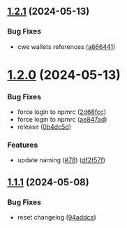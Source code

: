 ## [1.2.1](https://github.com/affinidi/affinidi-tdk/compare/@affinidi-tdk/login-configuration-client-v1.2.0...@affinidi-tdk/login-configuration-client-v1.2.1) (2024-05-13)


### Bug Fixes

* cwe wallets references ([a666441](https://github.com/affinidi/affinidi-tdk/commit/a66644156c63cb5c315f268eb964859b3447e729))

# [1.2.0](https://github.com/affinidi/affinidi-tdk/compare/@affinidi-tdk/login-configuration-client-v1.1.3...@affinidi-tdk/login-configuration-client-v1.2.0) (2024-05-13)


### Bug Fixes

* force login to npmrc ([2d68fcc](https://github.com/affinidi/affinidi-tdk/commit/2d68fcc2462a24fa6f37c8c11edf6ffed329538c))
* force login to npmrc ([ae847ad](https://github.com/affinidi/affinidi-tdk/commit/ae847ade15a6a6d2e5c14030d955c2c43c0565a5))
* release ([0b4dc5d](https://github.com/affinidi/affinidi-tdk/commit/0b4dc5dfc7ecf01675f3f4f810a6c2a3995d548e))


### Features

* update naming ([#78](https://github.com/affinidi/affinidi-tdk/issues/78)) ([df2f57f](https://github.com/affinidi/affinidi-tdk/commit/df2f57f2584ae5b3bbdabe0fa7f3c80e735e01c0))

## [1.1.1](https://github.com/affinidi/affinidi-tdk/compare/@affinidi-tdk/login-configuration-client-v1.1.0...@affinidi-tdk/login-configuration-client-v1.1.1) (2024-05-08)


### Bug Fixes

* reset changelog ([94addca](https://github.com/affinidi/affinidi-tdk/commit/94addcafe5d8d0609126e06914298368101e8616))
